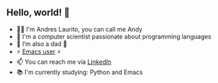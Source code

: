 ## Hello, world! 👋

- 👨‍💻 I'm Andres Laurito, you can call me Andy
- 👀 I'm a computer scientist passionate about programming languages
- 🔭 I’m also a dad 👴
- ⚡ [Emacs user](https://www.youtube.com/watch?v=urcL86UpqZc) ⚡
- 📫 You can reach me via [LinkedIn](https://www.linkedin.com/in/andylaurito/)
- 📚 I'm currently studying: Python and Emacs

<script src="https://gist.github.com/hellerbarde/2843375.js"></script>



<!--
**andyLaurito92/andylaurito92** is a ✨ _special_ ✨ repository because its `README.md` (this file) appears on your GitHub profile.

Here are some ideas to get you started:

- 🔭 I’m currently working on ...
- 🌱 I’m currently learning ...
- 👯 I’m looking to collaborate on ...
- 🤔 I’m looking for help with ...
- 💬 Ask me about ...
- 📫 How to reach me: ...
- 😄 Pronouns: ...
- ⚡ Fun fact: ...
-->
